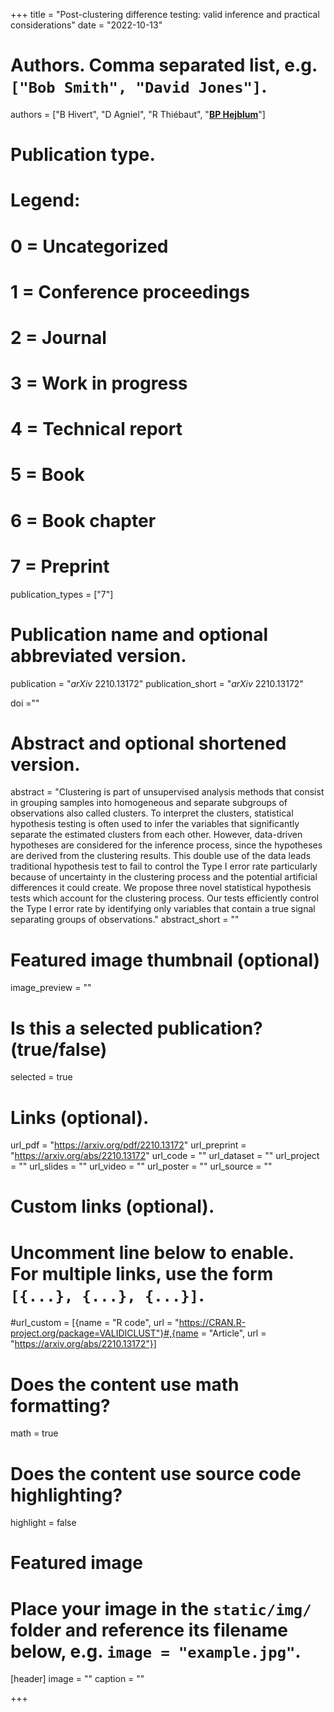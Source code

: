 +++
title = "Post-clustering difference testing: valid inference and practical considerations"
date = "2022-10-13"

# Authors. Comma separated list, e.g. `["Bob Smith", "David Jones"]`.
authors = ["B Hivert", "D Agniel", "R Thiébaut", "<u>**BP Hejblum**</u>"]
# Publication type.
# Legend:
# 0 = Uncategorized
# 1 = Conference proceedings
# 2 = Journal
# 3 = Work in progress
# 4 = Technical report
# 5 = Book
# 6 = Book chapter
# 7 = Preprint
publication_types = ["7"]

# Publication name and optional abbreviated version.
publication = "*arXiv* 2210.13172"
publication_short = "*arXiv* 2210.13172"

doi =""

# Abstract and optional shortened version.
abstract = "Clustering is part of unsupervised analysis methods that consist in grouping samples into homogeneous and separate subgroups of observations also called clusters. To interpret the clusters, statistical hypothesis testing is often used to infer the variables that significantly separate the estimated clusters from each other. However, data-driven hypotheses are considered for the inference process, since the hypotheses are derived from the clustering results. This double use of the data leads traditional hypothesis test to fail to control the Type I error rate particularly because of uncertainty in the clustering process and the potential artificial differences it could create. We propose three novel statistical hypothesis tests which account for the clustering process. Our tests efficiently control the Type I error rate by identifying only variables that contain a true signal separating groups of observations."
abstract_short = ""

# Featured image thumbnail (optional)
image_preview = ""

# Is this a selected publication? (true/false)
selected = true

# Links (optional).
url_pdf = "https://arxiv.org/pdf/2210.13172"
url_preprint = "https://arxiv.org/abs/2210.13172"
url_code = ""
url_dataset = ""
url_project = ""
url_slides = ""
url_video = ""
url_poster = ""
url_source = ""

# Custom links (optional).
# Uncomment line below to enable. For multiple links, use the form `[{...}, {...}, {...}]`.
#url_custom = [{name = "R code", url = "https://CRAN.R-project.org/package=VALIDICLUST"}#,{name = "Article", url = "https://arxiv.org/abs/2210.13172"}]


# Does the content use math formatting?
math = true

# Does the content use source code highlighting?
highlight = false

# Featured image
# Place your image in the `static/img/` folder and reference its filename below, e.g. `image = "example.jpg"`.
[header]
image = ""
caption = ""

+++
